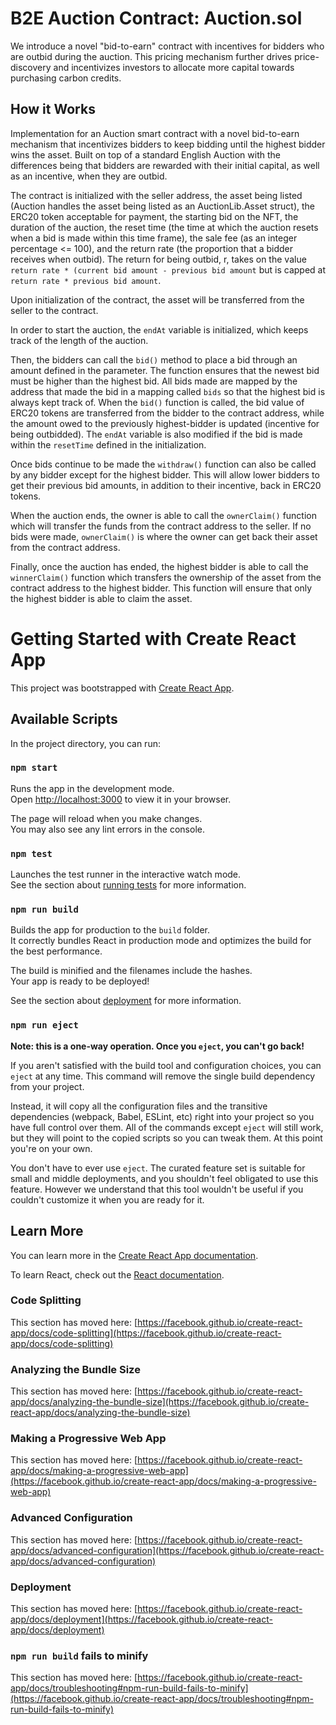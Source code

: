 # B2E Auction Contract: Auction.sol

We introduce a novel "bid-to-earn" contract with incentives for bidders who are outbid during the auction. This pricing mechanism further drives price-discovery and incentivizes investors to allocate more capital towards purchasing carbon credits.

## How it Works

Implementation for an Auction smart contract with a novel bid-to-earn mechanism that incentivizes bidders to keep bidding until the highest bidder wins the asset. Built on top of a standard English Auction with the differences being that bidders are rewarded with their initial capital, as well as an incentive, when they are outbid.

The contract is initialized with the seller address, the asset being listed (Auction handles the asset being listed as an AuctionLib.Asset struct), the ERC20 token acceptable for payment, the starting bid on the NFT, the duration of the auction, the reset time (the time at which the auction resets when a bid is made within this time frame), the sale fee (as an integer percentage <= 100), and the return rate (the proportion that a bidder receives when outbid). The return for being outbid, r, takes on the value `return rate * (current bid amount - previous bid amount` but is capped at `return rate * previous bid amount`.

Upon initialization of the contract, the asset will be transferred from the seller to the contract.

In order to start the auction, the `endAt` variable is initialized, which keeps track of the length of the auction.

Then, the bidders can call the `bid()` method to place a bid through an amount defined in the parameter. The function ensures that the newest bid must be higher than the highest bid. All bids made are mapped by the address that made the bid in a mapping called `bids` so that the highest bid is always kept track of. When the `bid()` function is called, the bid value of ERC20 tokens are transferred from the bidder to the contract address, while the amount owed to the previously highest-bidder is updated (incentive for being outbidded). The `endAt` variable is also modified if the bid is made within the `resetTime` defined in the initialization.

Once bids continue to be made the `withdraw()` function can also be called by any bidder except for the highest bidder. This will allow lower bidders to get their previous bid amounts, in addition to their incentive, back in ERC20 tokens.

When the auction ends, the owner is able to call the `ownerClaim()` function which will transfer the funds from the contract address to the seller. If no bids were made, `ownerClaim()` is where the owner can get back their asset from the contract address.

Finally, once the auction has ended, the highest bidder is able to call the `winnerClaim()` function which transfers the ownership of the asset from the contract address to the highest bidder. This function will ensure that only the highest bidder is able to claim the asset.

# Getting Started with Create React App

This project was bootstrapped with [Create React App](https://github.com/facebook/create-react-app).

## Available Scripts

In the project directory, you can run:

### `npm start`

Runs the app in the development mode.\
Open [http://localhost:3000](http://localhost:3000) to view it in your browser.

The page will reload when you make changes.\
You may also see any lint errors in the console.

### `npm test`

Launches the test runner in the interactive watch mode.\
See the section about [running tests](https://facebook.github.io/create-react-app/docs/running-tests) for more information.

### `npm run build`

Builds the app for production to the `build` folder.\
It correctly bundles React in production mode and optimizes the build for the best performance.

The build is minified and the filenames include the hashes.\
Your app is ready to be deployed!

See the section about [deployment](https://facebook.github.io/create-react-app/docs/deployment) for more information.

### `npm run eject`

**Note: this is a one-way operation. Once you `eject`, you can't go back!**

If you aren't satisfied with the build tool and configuration choices, you can `eject` at any time. This command will remove the single build dependency from your project.

Instead, it will copy all the configuration files and the transitive dependencies (webpack, Babel, ESLint, etc) right into your project so you have full control over them. All of the commands except `eject` will still work, but they will point to the copied scripts so you can tweak them. At this point you're on your own.

You don't have to ever use `eject`. The curated feature set is suitable for small and middle deployments, and you shouldn't feel obligated to use this feature. However we understand that this tool wouldn't be useful if you couldn't customize it when you are ready for it.

## Learn More

You can learn more in the [Create React App documentation](https://facebook.github.io/create-react-app/docs/getting-started).

To learn React, check out the [React documentation](https://reactjs.org/).

### Code Splitting

This section has moved here: [https://facebook.github.io/create-react-app/docs/code-splitting](https://facebook.github.io/create-react-app/docs/code-splitting)

### Analyzing the Bundle Size

This section has moved here: [https://facebook.github.io/create-react-app/docs/analyzing-the-bundle-size](https://facebook.github.io/create-react-app/docs/analyzing-the-bundle-size)

### Making a Progressive Web App

This section has moved here: [https://facebook.github.io/create-react-app/docs/making-a-progressive-web-app](https://facebook.github.io/create-react-app/docs/making-a-progressive-web-app)

### Advanced Configuration

This section has moved here: [https://facebook.github.io/create-react-app/docs/advanced-configuration](https://facebook.github.io/create-react-app/docs/advanced-configuration)

### Deployment

This section has moved here: [https://facebook.github.io/create-react-app/docs/deployment](https://facebook.github.io/create-react-app/docs/deployment)

### `npm run build` fails to minify

This section has moved here: [https://facebook.github.io/create-react-app/docs/troubleshooting#npm-run-build-fails-to-minify](https://facebook.github.io/create-react-app/docs/troubleshooting#npm-run-build-fails-to-minify)
